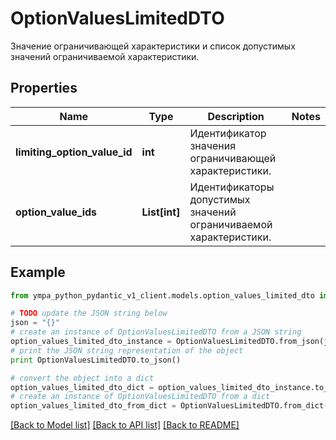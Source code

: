 # OptionValuesLimitedDTO

Значение ограничивающей характеристики и список допустимых значений ограничиваемой характеристики.

## Properties
Name | Type | Description | Notes
------------ | ------------- | ------------- | -------------
**limiting_option_value_id** | **int** | Идентификатор значения ограничивающей характеристики. | 
**option_value_ids** | **List[int]** | Идентификаторы допустимых значений ограничиваемой характеристики.  | 

## Example

```python
from ympa_python_pydantic_v1_client.models.option_values_limited_dto import OptionValuesLimitedDTO

# TODO update the JSON string below
json = "{}"
# create an instance of OptionValuesLimitedDTO from a JSON string
option_values_limited_dto_instance = OptionValuesLimitedDTO.from_json(json)
# print the JSON string representation of the object
print OptionValuesLimitedDTO.to_json()

# convert the object into a dict
option_values_limited_dto_dict = option_values_limited_dto_instance.to_dict()
# create an instance of OptionValuesLimitedDTO from a dict
option_values_limited_dto_from_dict = OptionValuesLimitedDTO.from_dict(option_values_limited_dto_dict)
```
[[Back to Model list]](../README.md#documentation-for-models) [[Back to API list]](../README.md#documentation-for-api-endpoints) [[Back to README]](../README.md)



